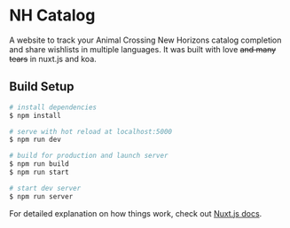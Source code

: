 # NH Catalog

A website to track your Animal Crossing New Horizons catalog completion and share wishlists in multiple languages.
It was built with love ~~and many tears~~ in nuxt.js and koa.

## Build Setup

``` bash
# install dependencies
$ npm install

# serve with hot reload at localhost:5000
$ npm run dev

# build for production and launch server
$ npm run build
$ npm run start

# start dev server
$ npm run server
```

For detailed explanation on how things work, check out [Nuxt.js docs](https://nuxtjs.org).
